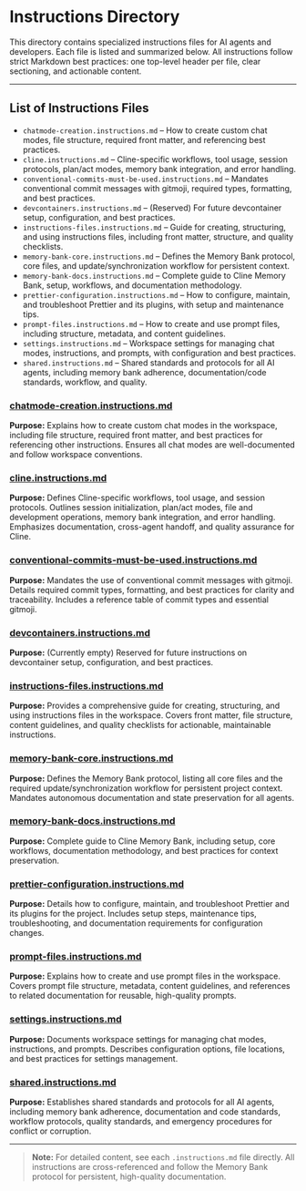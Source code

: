
# Instructions Directory

This directory contains specialized instructions files for AI agents and developers. Each file is listed and summarized below. All instructions follow strict Markdown best practices: one top-level header per file, clear sectioning, and actionable content.

---

## List of Instructions Files

- `chatmode-creation.instructions.md` – How to create custom chat modes, file structure, required front matter, and referencing best practices.
- `cline.instructions.md` – Cline-specific workflows, tool usage, session protocols, plan/act modes, memory bank integration, and error handling.
- `conventional-commits-must-be-used.instructions.md` – Mandates conventional commit messages with gitmoji, required types, formatting, and best practices.
- `devcontainers.instructions.md` – (Reserved) For future devcontainer setup, configuration, and best practices.
- `instructions-files.instructions.md` – Guide for creating, structuring, and using instructions files, including front matter, structure, and quality checklists.
- `memory-bank-core.instructions.md` – Defines the Memory Bank protocol, core files, and update/synchronization workflow for persistent context.
- `memory-bank-docs.instructions.md` – Complete guide to Cline Memory Bank, setup, workflows, and documentation methodology.
- `prettier-configuration.instructions.md` – How to configure, maintain, and troubleshoot Prettier and its plugins, with setup and maintenance tips.
- `prompt-files.instructions.md` – How to create and use prompt files, including structure, metadata, and content guidelines.
- `settings.instructions.md` – Workspace settings for managing chat modes, instructions, and prompts, with configuration and best practices.
- `shared.instructions.md` – Shared standards and protocols for all AI agents, including memory bank adherence, documentation/code standards, workflow, and quality.

### [chatmode-creation.instructions.md](../instructions/chatmode-creation.instructions.md)
**Purpose:** Explains how to create custom chat modes in the workspace, including file structure, required front matter, and best practices for referencing other instructions. Ensures all chat modes are well-documented and follow workspace conventions.

### [cline.instructions.md](../instructions/cline.instructions.md)
**Purpose:** Defines Cline-specific workflows, tool usage, and session protocols. Outlines session initialization, plan/act modes, file and development operations, memory bank integration, and error handling. Emphasizes documentation, cross-agent handoff, and quality assurance for Cline.

### [conventional-commits-must-be-used.instructions.md](../instructions/conventional-commits-must-be-used.instructions.md)
**Purpose:** Mandates the use of conventional commit messages with gitmoji. Details required commit types, formatting, and best practices for clarity and traceability. Includes a reference table of commit types and essential gitmoji.

### [devcontainers.instructions.md](../instructions/devcontainers.instructions.md)
**Purpose:** (Currently empty) Reserved for future instructions on devcontainer setup, configuration, and best practices.

### [instructions-files.instructions.md](../instructions/instructions-files.instructions.md)
**Purpose:** Provides a comprehensive guide for creating, structuring, and using instructions files in the workspace. Covers front matter, file structure, content guidelines, and quality checklists for actionable, maintainable instructions.

### [memory-bank-core.instructions.md](../instructions/memory-bank-core.instructions.md)
**Purpose:** Defines the Memory Bank protocol, listing all core files and the required update/synchronization workflow for persistent project context. Mandates autonomous documentation and state preservation for all agents.

### [memory-bank-docs.instructions.md](../instructions/memory-bank-docs.instructions.md)
**Purpose:** Complete guide to Cline Memory Bank, including setup, core workflows, documentation methodology, and best practices for context preservation.

### [prettier-configuration.instructions.md](../instructions/prettier-configuration.instructions.md)
**Purpose:** Details how to configure, maintain, and troubleshoot Prettier and its plugins for the project. Includes setup steps, maintenance tips, troubleshooting, and documentation requirements for configuration changes.

### [prompt-files.instructions.md](../instructions/prompt-files.instructions.md)
**Purpose:** Explains how to create and use prompt files in the workspace. Covers prompt file structure, metadata, content guidelines, and references to related documentation for reusable, high-quality prompts.

### [settings.instructions.md](../instructions/settings.instructions.md)
**Purpose:** Documents workspace settings for managing chat modes, instructions, and prompts. Describes configuration options, file locations, and best practices for settings management.

### [shared.instructions.md](../instructions/shared.instructions.md)
**Purpose:** Establishes shared standards and protocols for all AI agents, including memory bank adherence, documentation and code standards, workflow protocols, quality standards, and emergency procedures for conflict or corruption.

---

> **Note:** For detailed content, see each `.instructions.md` file directly. All instructions are cross-referenced and follow the Memory Bank protocol for persistent, high-quality documentation.
